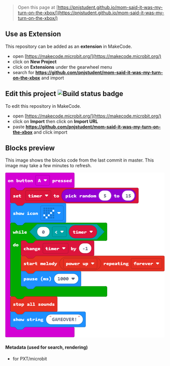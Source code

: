 
> Open this page at [https://pnjstudent.github.io/mom-said-it-was-my-turn-on-the-xbox/](https://pnjstudent.github.io/mom-said-it-was-my-turn-on-the-xbox/)

## Use as Extension

This repository can be added as an **extension** in MakeCode.

* open [https://makecode.microbit.org/](https://makecode.microbit.org/)
* click on **New Project**
* click on **Extensions** under the gearwheel menu
* search for **https://github.com/pnjstudent/mom-said-it-was-my-turn-on-the-xbox** and import

## Edit this project ![Build status badge](https://github.com/pnjstudent/mom-said-it-was-my-turn-on-the-xbox/workflows/MakeCode/badge.svg)

To edit this repository in MakeCode.

* open [https://makecode.microbit.org/](https://makecode.microbit.org/)
* click on **Import** then click on **Import URL**
* paste **https://github.com/pnjstudent/mom-said-it-was-my-turn-on-the-xbox** and click import

## Blocks preview

This image shows the blocks code from the last commit in master.
This image may take a few minutes to refresh.

![A rendered view of the blocks](https://github.com/pnjstudent/mom-said-it-was-my-turn-on-the-xbox/raw/master/.github/makecode/blocks.png)

#### Metadata (used for search, rendering)

* for PXT/microbit
<script src="https://makecode.com/gh-pages-embed.js"></script><script>makeCodeRender("{{ site.makecode.home_url }}", "{{ site.github.owner_name }}/{{ site.github.repository_name }}");</script>
